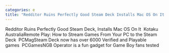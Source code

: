 ```yaml
---
categories: e
title: "Redditor Ruins Perfectly Good Steam Deck Installs Mac OS On It  Kotaku Australia"
---
```

Redditor Ruins Perfectly Good Steam Deck, Installs Mac OS On It&nbsp;&nbsp;Kotaku AustraliaRemote Play: How to Stream Games From Your PC to the Steam Deck&nbsp;&nbsp;PCMagSteam Deck now has over 6000 Verified and Playable games&nbsp;&nbsp;PCGamesNGB Operator is a fun gadget for Game Boy fans tested 